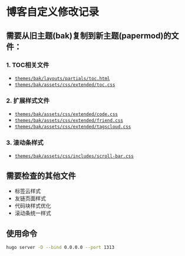 # 博客自定义修改记录

## 需要从旧主题(bak)复制到新主题(papermod)的文件：

### 1. TOC相关文件
- [`themes/bak/layouts/partials/toc.html`](themes/bak/layouts/partials/toc.html:1)
- [`themes/bak/assets/css/extended/toc.css`](themes/bak/assets/css/extended/toc.css:1)

### 2. 扩展样式文件
- [`themes/bak/assets/css/extended/code.css`](themes/bak/assets/css/extended/code.css:1)
- [`themes/bak/assets/css/extended/friend.css`](themes/bak/assets/css/extended/friend.css:1)
- [`themes/bak/assets/css/extended/tagscloud.css`](themes/bak/assets/css/extended/tagscloud.css:1)

### 3. 滚动条样式
- [`themes/bak/assets/css/includes/scroll-bar.css`](themes/bak/assets/css/includes/scroll-bar.css:1)


## 需要检查的其他文件
- 标签云样式
- 友链页面样式
- 代码块样式优化
- 滚动条统一样式

## 使用命令
```bash
hugo server -D --bind 0.0.0.0 --port 1313
```
